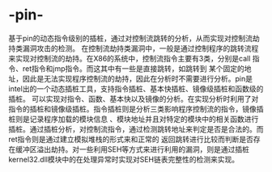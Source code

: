 # -pin-
基于pin的动态指令级别的插桩，通过对控制流跳转的分析，从而实现对控制流劫持类漏洞攻击的检测。
在控制流劫持类漏洞中，一般是通过控制程序的跳转流程来实现对控制流的劫持。在X86的系统中，控制流指令主要有3类，分别是call 指令、ret指令和jmp指令。而这其中有一些是直接跳转，如跳转到
某个固定的地址，因此是无法实现程序控制流的劫持，因此在分析时不需要进行分析。pin是intel出的一个动态插桩工具，支持指令插桩、基本快插桩、镜像级插桩和函数级的插桩。
可以实现对指令、函数、基本快以及镜像的分析。在实现分析时利用了对指令的插桩和镜像级插桩。指令插桩则是分析三类影响程序控制流的指令，镜像插桩则是记录程序加载的模块信息
、模块地址并且对特定的模块中的相关函数进行插桩。通过插桩分析，对控制流指令，通过检测跳转地址来判定是否是合法的。而ret指令则是通过建立模拟堆栈的形式来和正常的
返回跳转进行比较而判断是否存在缓冲区溢出劫持。对一些利用SEH等方式来进行利用的漏洞，则是通过插桩kernel32.dll模块中的在处理异常时实现对SEH链表完整性的检测来实现。
